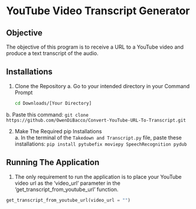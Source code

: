 # YouTube Video Transcript Generator

## Objective
The objective of this program is to receive a URL to a YouTube video and produce a text transcript of the audio.

## Installations
1. Clone the Repository
  a. Go to your intended directory in your Command Prompt
    ```bash
    cd Downloads/[Your Directory]
    ```
    
  b. Paste this command:
     ```
     git clone https://github.com/OwenDiBacco/Convert-YouTube-URL-To-Transcript.git
     ```
     
2. Make The Required pip Installations <br/>
   a. In the terminal of the ```Takedown and Transcript.py``` file, paste these installations: ```pip install pytubefix moviepy SpeechRecognition pydub```

## Running The Application

1. The only requirement to run the application is to place your YouTube video url as the ‘video_url’ parameter in the ‘get_transcript_from_youtube_url’ function.
```py
get_transcript_from_youtube_url(video_url = "")
```

  
